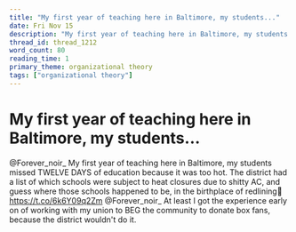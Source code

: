 ```yaml
---
title: "My first year of teaching here in Baltimore, my students..."
date: Fri Nov 15
description: "My first year of teaching here in Baltimore, my students missed TWELVE DAYS of education because it was too hot."
thread_id: thread_1212
word_count: 80
reading_time: 1
primary_theme: organizational theory
tags: ["organizational theory"]
---
```


# My first year of teaching here in Baltimore, my students...

@Forever_noir_ My first year of teaching here in Baltimore, my students missed TWELVE DAYS of education because it was too hot. The district had a list of which schools were subject to heat closures due to shitty AC, and guess where those schools happened to be, in the birthplace of redlining🤔 https://t.co/6k6Y09q2Zm @Forever_noir_ At least I got the experience early on of working with my union to BEG the community to donate box fans, because the district wouldn't do it.
